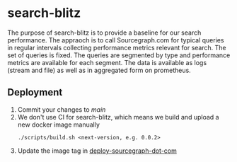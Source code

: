 # search-blitz

The purpose of search-blitz is to provide a baseline for our search performance. The appraoch is to call 
Sourcegraph.com for typical queries in regular intervals collecting performance metrics relevant for search.
The set of queries is fixed. The queries are segmented by type and performance metrics are available for each segment.
The data is available as logs (stream and file) as well as in aggregated form on prometheus.


## Deployment
1. Commit your changes to _main_
2. We don't use CI for search-blitz, which means we build and upload a new docker image manually 
    ```
    ./scripts/build.sh <next-version, e.g. 0.0.2>
    ```
3.  Update the image tag in [deploy-sourcegraph-dot-com](https://github.com/sourcegraph/deploy-sourcegraph-dot-com/blob/release/configure/search-blitz/search-blitz.StatefulSet.yaml#L36)

